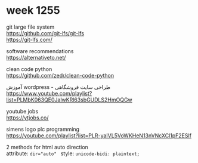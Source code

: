 # week 1255

git large file system  
https://github.com/git-lfs/git-lfs  
https://git-lfs.com/

software recommendations  
https://alternativeto.net/

clean code python  
https://github.com/zedr/clean-code-python

آموزش wordpress - طراحی سایت فروشگاهی  
https://www.youtube.com/playlist?list=PLMbK063QE0JalwKRl63sbGUDLS2HmOQGw

youtube jobs  
https://ytjobs.co/

simens logo plc programming  
https://youtube.com/playlist?list=PLR-yaIVL5VoWKHeN13nVNcXCl1pF2ESlf

2 methods for html auto direction  
attribute: `dir="auto" ` 
style: `unicode-bidi: plaintext;`